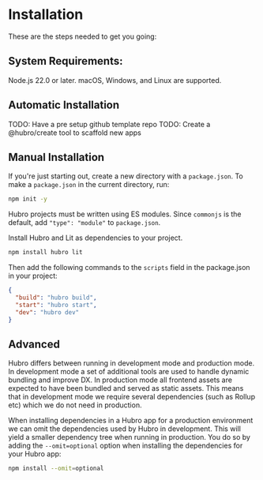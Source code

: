 # Installation

These are the steps needed to get you going:

## System Requirements:

Node.js 22.0 or later.
macOS, Windows, and Linux are supported.

## Automatic Installation

TODO: Have a pre setup github template repo
TODO: Create a @hubro/create tool to scaffold new apps

## Manual Installation

If you're just starting out, create a new directory with a `package.json`.
To make a `package.json` in the current directory, run:

```sh
npm init -y
```

Hubro projects must be written using ES modules.
Since `commonjs` is the default, add `"type": "module"` to `package.json`.

Install Hubro and Lit as dependencies to your project.

```sh
npm install hubro lit
```

Then add the following commands to the `scripts` field in the package.json in your project:

```json
{
  "build": "hubro build",
  "start": "hubro start",
  "dev": "hubro dev"
}
```

## Advanced

Hubro differs between running in development mode and production mode.
In development mode a set of additional tools are used to handle dynamic bundling and improve DX.
In production mode all frontend assets are expected to have been bundled and served as static assets.
This means that in development mode we require several dependencies (such as Rollup etc) which we do not need in production.

When installing dependencies in a Hubro app for a production environment we can omit the dependencies used by Hubro in development.
This will yield a smaller dependency tree when running in production.
You do so by adding the `--omit=optional` option when installing the dependencies for your Hubro app:

```sh
npm install --omit=optional
```
